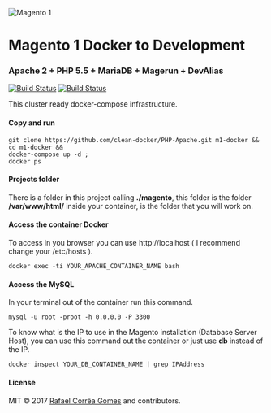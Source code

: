![Magento 1](https://cdn.rawgit.com/rafaelstz/magento2-snippets-visualstudio/master/images/icon.png)

#  Magento 1 Docker to Development

### Apache 2 + PHP 5.5 + MariaDB + Magerun + DevAlias

[![Build Status](https://travis-ci.org/clean-docker/PHP-Apache.svg?branch=master)](https://travis-ci.org/clean-docker/PHP-Apache)
[![Build Status](https://images.microbadger.com/badges/image/rafaelcgstz/php-apache.svg)](https://microbadger.com/images/rafaelcgstz/php-apache)

This cluster ready docker-compose infrastructure.

#### Copy and run

```
git clone https://github.com/clean-docker/PHP-Apache.git m1-docker &&
cd m1-docker &&
docker-compose up -d ;
docker ps
```

#### Projects folder

There is a folder in this project calling **./magento**, this folder is the folder **/var/www/html/** inside your container, is the folder that you will work on.

#### Access the container Docker

To access in you browser you can use http://localhost ( I recommend change your /etc/hosts ).

```
docker exec -ti YOUR_APACHE_CONTAINER_NAME bash
```

#### Access the MySQL

In your terminal out of the container run this command.

```
mysql -u root -proot -h 0.0.0.0 -P 3300
```

To know what is the IP to use in the Magento installation (Database Server Host), you can use this command out the container or just use **db** instead of the IP.

```
docker inspect YOUR_DB_CONTAINER_NAME | grep IPAddress
```

#### License

MIT © 2017 [Rafael Corrêa Gomes](https://github.com/rafaelstz/) and contributors.
